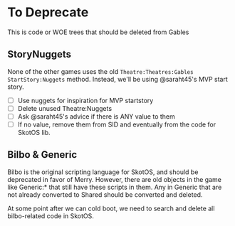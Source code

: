 # To Deprecate

This is code or WOE trees that should be deleted from Gables

## StoryNuggets

None of the other games uses the old `Theatre:Theatres:Gables` `StartStory:Nuggets` method. Instead, we'll be using @saraht45's MVP start story.
  * [ ] Use nuggets for inspiration for MVP startstory
  * [ ] Delete unused Theatre:Nuggets
  * [ ] Ask @saraht45's advice if there is ANY value to them
  * [ ] If no value, remove them from SID and eventually from the code for SkotOS lib.

## Bilbo & Generic

Bilbo is the original scripting language for SkotOS, and should be deprecated in favor of Merry. However, there are old objects in the game like Generic:* that still have these scripts in them. Any in Generic that are not already converted to Shared should be converted and deleted.

At some point after we can cold boot, we need to search and delete all bilbo-related code in SkotOS.

